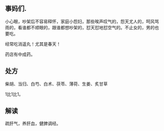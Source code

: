 ## 事妈们.

小心眼，吵架后不容易释怀，家庭小怨妇，那些唉声叹气的，怨天尤人的，呵风骂雨的，看谁都不顺眼的，跟谁都想吵架的，怼天怼地怼空气的。不止女的，男的也要吃。

经常吃消遥丸！尤其是春天！

药店有中成药。

## 处方 

柴胡、当归、白芍、白术、茯苓、薄荷、生姜、炙甘草

1比1比1。

## 解读

疏肝气，养肝血，健脾调经。

